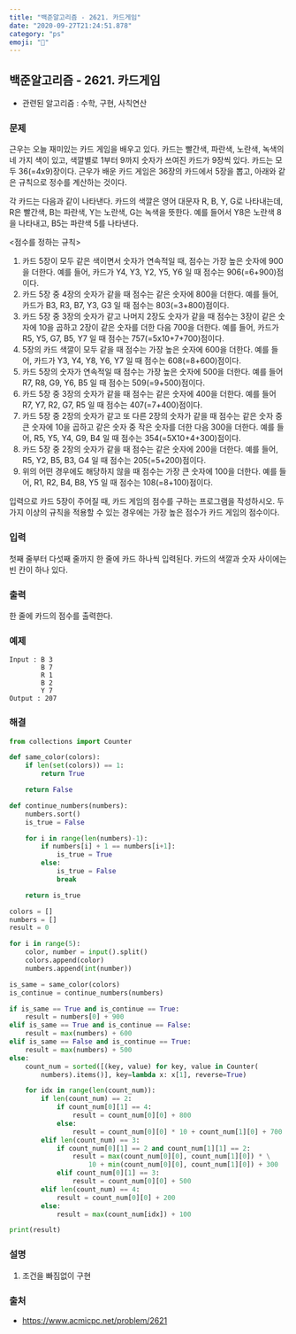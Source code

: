 ```yaml
---
title: "백준알고리즘 - 2621. 카드게임"
date: "2020-09-27T21:24:51.878"
category: "ps"
emoji: "🌄"
---
```


## 백준알고리즘 - 2621. 카드게임

- 관련된 알고리즘 : 수학, 구현, 사칙연산

### 문제

근우는 오늘 재미있는 카드 게임을 배우고 있다. 카드는 빨간색, 파란색, 노란색, 녹색의 네 가지 색이 있고, 색깔별로 1부터 9까지 숫자가 쓰여진 카드가 9장씩 있다. 카드는 모두 36(=4x9)장이다. 근우가 배운 카드 게임은 36장의 카드에서 5장을 뽑고, 아래와 같은 규칙으로 정수를 계산하는 것이다.

각 카드는 다음과 같이 나타낸다. 카드의 색깔은 영어 대문자 R, B, Y, G로 나타내는데, R은 빨간색, B는 파란색, Y는 노란색, G는 녹색을 뜻한다. 예를 들어서 Y8은 노란색 8을 나타내고, B5는 파란색 5를 나타낸다.

<점수를 정하는 규칙>

1. 카드 5장이 모두 같은 색이면서 숫자가 연속적일 때, 점수는 가장 높은 숫자에 900을 더한다. 예를 들어, 카드가 Y4, Y3, Y2, Y5, Y6 일 때 점수는 906(=6+900)점이다.
2. 카드 5장 중 4장의 숫자가 같을 때 점수는 같은 숫자에 800을 더한다. 예를 들어, 카드가 B3, R3, B7, Y3, G3 일 때 점수는 803(=3+800)점이다.
3. 카드 5장 중 3장의 숫자가 같고 나머지 2장도 숫자가 같을 때 점수는 3장이 같은 숫자에 10을 곱하고 2장이 같은 숫자를 더한 다음 700을 더한다. 예를 들어, 카드가 R5, Y5, G7, B5, Y7 일 때 점수는 757(=5x10+7+700)점이다.
4. 5장의 카드 색깔이 모두 같을 때 점수는 가장 높은 숫자에 600을 더한다. 예를 들어, 카드가 Y3, Y4, Y8, Y6, Y7 일 때 점수는 608(=8+600)점이다.
5. 카드 5장의 숫자가 연속적일 때 점수는 가장 높은 숫자에 500을 더한다. 예를 들어 R7, R8, G9, Y6, B5 일 때 점수는 509(=9+500)점이다.
6. 카드 5장 중 3장의 숫자가 같을 때 점수는 같은 숫자에 400을 더한다. 예를 들어 R7, Y7, R2, G7, R5 일 때 점수는 407(=7+400)점이다.
7. 카드 5장 중 2장의 숫자가 같고 또 다른 2장의 숫자가 같을 때 점수는 같은 숫자 중 큰 숫자에 10을 곱하고 같은 숫자 중 작은 숫자를 더한 다음 300을 더한다. 예를 들어, R5, Y5, Y4, G9, B4 일 때 점수는 354(=5X10+4+300)점이다.
8. 카드 5장 중 2장의 숫자가 같을 때 점수는 같은 숫자에 200을 더한다. 예를 들어, R5, Y2, B5, B3, G4 일 때 점수는 205(=5+200)점이다.
9. 위의 어떤 경우에도 해당하지 않을 때 점수는 가장 큰 숫자에 100을 더한다. 예를 들어, R1, R2, B4, B8, Y5 일 때 점수는 108(=8+100)점이다.

입력으로 카드 5장이 주어질 때, 카드 게임의 점수를 구하는 프로그램을 작성하시오. 두 가지 이상의 규칙을 적용할 수 있는 경우에는 가장 높은 점수가 카드 게임의 점수이다.

### 입력

첫째 줄부터 다섯째 줄까지 한 줄에 카드 하나씩 입력된다. 카드의 색깔과 숫자 사이에는 빈 칸이 하나 있다.

### 출력

한 줄에 카드의 점수를 출력한다.

### 예제

```
Input : B 3
        B 7
        R 1
        B 2
        Y 7
Output : 207
```

### 해결

```python
from collections import Counter

def same_color(colors):
    if len(set(colors)) == 1:
        return True

    return False

def continue_numbers(numbers):
    numbers.sort()
    is_true = False

    for i in range(len(numbers)-1):
        if numbers[i] + 1 == numbers[i+1]:
            is_true = True
        else:
            is_true = False
            break

    return is_true

colors = []
numbers = []
result = 0

for i in range(5):
    color, number = input().split()
    colors.append(color)
    numbers.append(int(number))

is_same = same_color(colors)
is_continue = continue_numbers(numbers)

if is_same == True and is_continue == True:
    result = numbers[0] + 900
elif is_same == True and is_continue == False:
    result = max(numbers) + 600
elif is_same == False and is_continue == True:
    result = max(numbers) + 500
else:
    count_num = sorted([(key, value) for key, value in Counter(
        numbers).items()], key=lambda x: x[1], reverse=True)

    for idx in range(len(count_num)):
        if len(count_num) == 2:
            if count_num[0][1] == 4:
                result = count_num[0][0] + 800
            else:
                result = count_num[0][0] * 10 + count_num[1][0] + 700
        elif len(count_num) == 3:
            if count_num[0][1] == 2 and count_num[1][1] == 2:
                result = max(count_num[0][0], count_num[1][0]) * \
                    10 + min(count_num[0][0], count_num[1][0]) + 300
            elif count_num[0][1] == 3:
                result = count_num[0][0] + 500
        elif len(count_num) == 4:
            result = count_num[0][0] + 200
        else:
            result = max(count_num[idx]) + 100

print(result)
```

### 설명

1. 조건을 빠짐없이 구현

### 출처

- https://www.acmicpc.net/problem/2621
